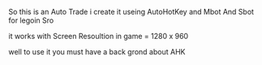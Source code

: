 So this is an Auto Trade  i create it useing AutoHotKey and Mbot And Sbot  for legoin Sro 

it works with Screen Resoultion  in  game  = 1280 x 960

well to use it you must have a back grond about AHK  
 
